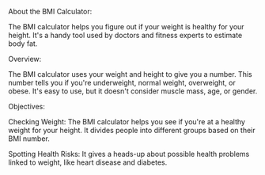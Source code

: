 About the BMI Calculator:

The BMI calculator helps you figure out if your weight is healthy for your height. It's a handy tool used by doctors and fitness experts to estimate body fat.

Overview:

The BMI calculator uses your weight and height to give you a number. This number tells you if you're underweight, normal weight, overweight, or obese. It's easy to use, but it doesn't consider muscle mass, age, or gender.

Objectives:

Checking Weight: The BMI calculator helps you see if you're at a healthy weight for your height. It divides people into different groups based on their BMI number.

Spotting Health Risks: It gives a heads-up about possible health problems linked to weight, like heart disease and diabetes.
